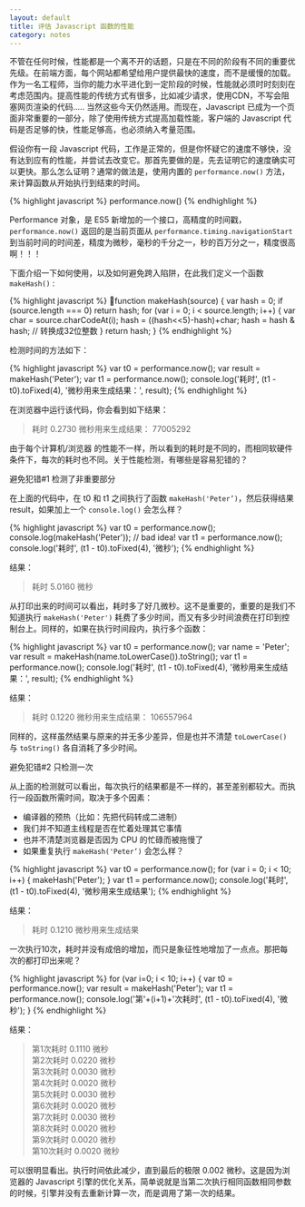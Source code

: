 ```yaml
---
layout: default
title: 评估 Javascript 函数的性能
category: notes
---
```


不管在任何时候，性能都是一个离不开的话题，只是在不同的阶段有不同的重要优先级。在前端方面，每个网站都希望给用户提供最快的速度，而不是缓慢的加载。作为一名工程师，当你的能力水平进化到一定阶段的时候，性能就必须时时刻刻在考虑范围内。提高性能的传统方式有很多，比如减少请求，使用CDN，不写会阻塞网页渲染的代码….. 当然这些今天仍然适用。而现在，Javascript 已成为一个页面非常重要的一部分，除了使用传统方式提高加载性能，客户端的 Javascript 代码是否足够的快，性能足够高，也必须纳入考量范围。

假设你有一段 Javascript 代码，工作是正常的，但是你怀疑它的速度不够快，没有达到应有的性能，并尝试去改变它。那首先要做的是，先去证明它的速度确实可以更快。那么怎么证明？通常的做法是，使用内置的 `performance.now()` 方法，来计算函数从开始执行到结束的时间。

{% highlight javascript %}
performance.now()
{% endhighlight %}

Performance 对象，是 ES5 新增加的一个接口，高精度的时间戳，`performance.now()` 返回的是当前页面从 `performance.timing.navigationStart` 到当前时间的时间差，精度为微秒，毫秒的千分之一，秒的百万分之一，精度很高啊！！！

下面介绍一下如何使用，以及如何避免跨入陷阱，在此我们定义一个函数 `makeHash()` :

{% highlight javascript %}
function makeHash(source) {
  var hash = 0;
  if (source.length === 0) return hash;
  for (var i = 0; i < source.length; i++) {
    var char = source.charCodeAt(i);
    hash = ((hash<<5)-hash)+char;
    hash = hash & hash; // 转换成32位整数
  }
  return hash;
}
{% endhighlight %}

检测时间的方法如下：

{% highlight javascript %}
var t0 = performance.now();
var result = makeHash('Peter');
var t1 = performance.now();
console.log('耗时', (t1 - t0).toFixed(4), '微秒用来生成结果：', result);
{% endhighlight %}

在浏览器中运行该代码，你会看到如下结果：

>耗时 0.2730 微秒用来生成结果： 77005292

由于每个计算机/浏览器 的性能不一样，所以看到的耗时是不同的，而相同软硬件条件下，每次的耗时也不同。关于性能检测，有哪些是容易犯错的？

避免犯错#1 检测了非重要部分

在上面的代码中，在 t0 和 t1 之间执行了函数 `makeHash('Peter’)`，然后获得结果 result，如果加上一个 `console.log()` 会怎么样？

{% highlight javascript %}
var t0 = performance.now();
console.log(makeHash('Peter'));  // bad idea!
var t1 = performance.now();
console.log('耗时', (t1 - t0).toFixed(4), '微秒');
{% endhighlight %}

结果：

>耗时 5.0160 微秒

从打印出来的时间可以看出，耗时多了好几微秒。这不是重要的，重要的是我们不知道执行 `makeHash('Peter')` 耗费了多少时间，而又有多少时间浪费在打印到控制台上。同样的，如果在执行时间段内，执行多个函数：

{% highlight javascript %}
var t0 = performance.now();
var name = 'Peter';
var result = makeHash(name.toLowerCase()).toString();
var t1 = performance.now();
console.log('耗时', (t1 - t0).toFixed(4), '微秒用来生成结果：', result);
{% endhighlight %}

结果：

>耗时 0.1220 微秒用来生成结果： 106557964

同样的，这样虽然结果与原来的并无多少差异，但是也并不清楚 `toLowerCase()` 与 `toString()` 各自消耗了多少时间。

避免犯错#2 只检测一次

从上面的检测就可以看出，每次执行的结果都是不一样的，甚至差别都较大。而执行一段函数所需时间，取决于多个因素：

* 编译器的预热（比如：先把代码转成二进制）
* 我们并不知道主线程是否在忙着处理其它事情
* 也并不清楚浏览器是否因为 CPU 的忙碌而被拖慢了
* 如果重复执行 `makeHash('Peter’)` 会怎么样？

{% highlight javascript %}
var t0 = performance.now();
for (var i = 0; i < 10; i++) {
  makeHash('Peter');
}
var t1 = performance.now();
console.log('耗时', (t1 - t0).toFixed(4), '微秒用来生成结果');
{% endhighlight %}

结果：

>耗时 0.1210 微秒用来生成结果

一次执行10次，耗时并没有成倍的增加，而只是象征性地增加了一点点。那把每次的都打印出来呢？

{% highlight javascript %}
for (var i=0; i < 10; i++) {
  var t0 = performance.now();
  var result = makeHash('Peter');
  var t1 = performance.now();
  console.log('第'+(i+1)+'次耗时', (t1 - t0).toFixed(4), '微秒');
}
{% endhighlight %}

结果：

>第1次耗时 0.1110 微秒<br>
>第2次耗时 0.0220 微秒<br>
>第3次耗时 0.0030 微秒<br>
>第4次耗时 0.0020 微秒<br>
>第5次耗时 0.0030 微秒<br>
>第6次耗时 0.0020 微秒<br>
>第7次耗时 0.0030 微秒<br>
>第8次耗时 0.0020 微秒<br>
>第9次耗时 0.0020 微秒<br>
>第10次耗时 0.0020 微秒

可以很明显看出。执行时间依此减少，直到最后的极限 0.002 微秒。这是因为浏览器的 Javascript 引擎的优化关系，简单说就是当第二次执行相同函数相同参数的时候，引擎并没有去重新计算一次，而是调用了第一次的结果。
